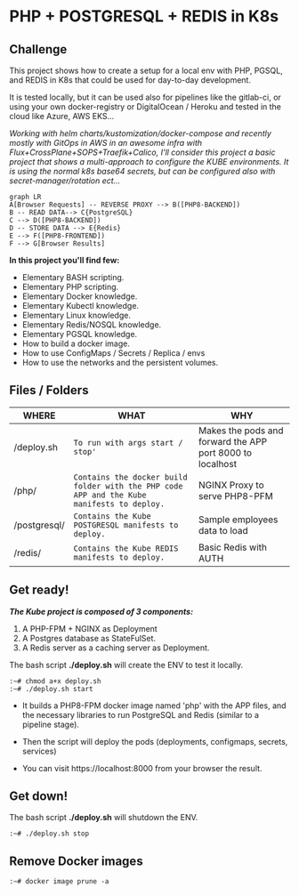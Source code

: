 # PHP + POSTGRESQL + REDIS in K8s

## Challenge
This project shows how to create a setup for a local env with PHP, PGSQL, and REDIS in K8s that could be used for day-to-day development. 

It is tested locally, but it can be used also for pipelines like the gitlab-ci, or using your own docker-registry or DigitalOcean / Heroku and tested in the cloud like Azure, AWS EKS...

*Working with helm charts/kustomization/docker-compose and recently mostly with GitOps in AWS in an awesome infra with Flux+CrossPlane+SOPS+Traefik+Calico, I'll consider this project a basic project that shows a multi-approach to configure the KUBE environments.
It is using the normal k8s base64 secrets, but can be configured also with secret-manager/rotation ect...*

```mermaid
graph LR
A[Browser Requests] -- REVERSE PROXY --> B([PHP8-BACKEND]) 
B -- READ DATA--> C{PostgreSQL}
C --> D([PHP8-BACKEND])
D -- STORE DATA --> E{Redis}
E --> F([PHP8-FRONTEND])
F --> G[Browser Results]
```

**In this project you'll find few:**
 - Elementary BASH scripting. 
 - Elementary PHP scripting. 
 - Elementary Docker knowledge. 
 - Elementary Kubectl knowledge. 
 - Elementary Linux knowledge. 
 - Elementary Redis/NOSQL knowledge. 
 - Elementary PGSQL knowledge.
 - How to build a docker image.
 - How to use ConfigMaps / Secrets / Replica / envs
 - How to use the networks and the persistent volumes.

## Files / Folders

|        WHERE        |WHAT                          |WHY                         |
|----------------|-------------------------------|-----------------------------|
|/deploy.sh |`To run with args start / stop'`            |Makes the pods and forward the APP port 8000 to localhost           |
|/php/          |`Contains the docker build folder with the PHP code APP and the Kube manifests to deploy.`            |NGINX Proxy to serve PHP8-PFM           |
|/postgresql/          |`Contains the Kube POSTGRESQL manifests to deploy.`|Sample employees data to load|
|/redis/          |`Contains the Kube REDIS manifests to deploy.`|Basic Redis with AUTH|

## Get ready!
***The Kube project is composed of 3 components:***
1. A PHP-FPM + NGINX as Deployment
2. A Postgres database as StateFulSet.
3. A Redis server as a caching server as Deployment.

The bash script **./deploy.sh** will create the ENV to test it locally.

    :~# chmod a+x deploy.sh
    :~# ./deploy.sh start

 - It builds a PHP8-FPM docker image named 'php' with the APP files, and the necessary libraries to run PostgreSQL and Redis (similar to a pipeline stage).
   
 - Then the script will deploy the pods (deployments, configmaps,   secrets, services)
 - You can visit https://localhost:8000 from your browser the result.

## Get down!

The bash script **./deploy.sh** will shutdown the ENV.

    :~# ./deploy.sh stop
## Remove Docker images

    :~# docker image prune -a


